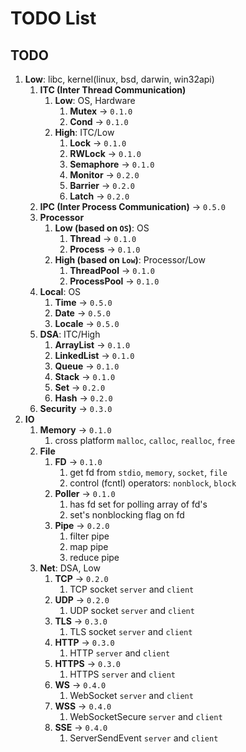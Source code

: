 # TODO List

## TODO

1. __Low__: libc, kernel(linux, bsd, darwin, win32api)
    1. __ITC (Inter Thread Communication)__
        1. __Low__: OS, Hardware
            1. __Mutex__ -> `0.1.0`
            2. __Cond__ -> `0.1.0`
        2. __High__: ITC/Low
            1. __Lock__ -> `0.1.0`
            2. __RWLock__ -> `0.1.0`
            3. __Semaphore__ -> `0.1.0`
            4. __Monitor__ -> `0.2.0`
            5. __Barrier__ -> `0.2.0`
            6. __Latch__ -> `0.2.0`
    2. __IPC (Inter Process Communication)__ -> `0.5.0`
    3. __Processor__
        1. __Low (based on `OS`)__: OS
            1. __Thread__ -> `0.1.0`
            2. __Process__ -> `0.1.0`
        2. __High (based on `Low`)__: Processor/Low
            1. __ThreadPool__ -> `0.1.0`
            2. __ProcessPool__ -> `0.1.0`
    4. __Local__: OS
        1. __Time__ -> `0.5.0`
        2. __Date__ -> `0.5.0`
        3. __Locale__ -> `0.5.0`
    5. __DSA__: ITC/High
        1. __ArrayList__ -> `0.1.0`
        2. __LinkedList__ -> `0.1.0`
        3. __Queue__ -> `0.1.0`
        4. __Stack__ -> `0.1.0`
        5. __Set__ -> `0.2.0`
        6. __Hash__ -> `0.2.0`
    6. __Security__ -> `0.3.0`
2. __IO__
    1. __Memory__ -> `0.1.0`
        1. cross platform `malloc`, `calloc`, `realloc`, `free`
    2. __File__
        1. __FD__ -> `0.1.0`
            1. get fd from `stdio`, `memory`, `socket`, `file`
            2. control (fcntl) operators: `nonblock`, `block`
        2. __Poller__ -> `0.1.0`
            1. has fd set for polling array of fd's
            2. set's nonblocking flag on fd
        3. __Pipe__ -> `0.2.0`
            1. filter pipe
            2. map pipe
            3. reduce pipe
    3. __Net__: DSA, Low
        1. __TCP__ -> `0.2.0`
            1. TCP socket `server` and `client`
        2. __UDP__ -> `0.2.0`
            1. UDP socket `server` and `client`
        3. __TLS__ -> `0.3.0`
            1. TLS socket `server` and `client`
        4. __HTTP__ -> `0.3.0`
            1. HTTP `server` and `client`
        5. __HTTPS__ -> `0.3.0`
            1. HTTPS `server` and `client`
        6. __WS__ -> `0.4.0`
            1. WebSocket `server` and `client`
        7. __WSS__ -> `0.4.0`
            1. WebSocketSecure `server` and `client`
        8. __SSE__ -> `0.4.0`
            1. ServerSendEvent `server` and `client`